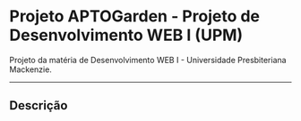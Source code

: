 # **Projeto APTOGarden - Projeto de Desenvolvimento WEB I (UPM)**


Projeto da matéria de Desenvolvimento WEB I - Universidade Presbiteriana Mackenzie.

---

## Descrição

